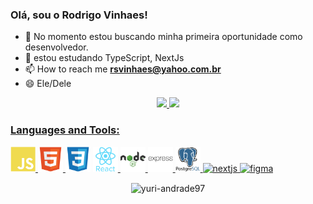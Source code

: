 ### Olá, sou o Rodrigo Vinhaes!

- 🔭 No momento estou buscando minha primeira oportunidade como desenvolvedor.
- 🌱 estou estudando TypeScript, NextJs
- 📫 How to reach me **rsvinhaes@yahoo.com.br**
- 😄 Ele/Dele

<div align="center">
  <a href="https://github.com/benitesantos">
  <img height="180em" src="https://github-readme-stats.vercel.app/api?username=rsvinhaes&show_icons=true&theme=tokyonight&include_all_commits=true&count_private=true"/>
  <img height="180em" src="https://github-readme-stats.vercel.app/api/top-langs/?username=rsvinhaes&layout=compact&langs_count=7&theme=tokyonight"/>
</div>

<div>
<h3 align="left">Languages and Tools:</h3>
  <p align="left">
    <a href="https://www.javascript.com/" target="_blank"> <img alt="Js" height="40" width="40" src="https://raw.githubusercontent.com/devicons/devicon/master/icons/javascript/javascript-plain.svg"> </a>
    <a href="https://html.com/" target="_blank"> <img alt="Rodrigo-HTML" height="40" width="40" src="https://raw.githubusercontent.com/devicons/devicon/master/icons/html5/html5-original.svg"> </a>
    <img alt="Rodrigo-CSS" height="40" width="40" src="https://raw.githubusercontent.com/devicons/devicon/master/icons/css3/css3-original.svg">
    <a href="https://reactjs.org/" target="_blank"> <img src="https://raw.githubusercontent.com/devicons/devicon/master/icons/react/react-original-wordmark.svg" alt="react" width="40" height="40"/> </a> 
    <a href="https://nodejs.org" target="_blank"> <img src="https://raw.githubusercontent.com/devicons/devicon/master/icons/nodejs/nodejs-original-wordmark.svg" alt="nodejs" width="40" height="40"/> </a> 
    <a href="https://expressjs.com" target="_blank"> <img src="https://raw.githubusercontent.com/devicons/devicon/master/icons/express/express-original-wordmark.svg" alt="express" width="40" height="40"/> </a> 
    <a href="https://www.postgresql.org" target="_blank"> <img src="https://raw.githubusercontent.com/devicons/devicon/master/icons/postgresql/postgresql-original-wordmark.svg" alt="postgresql" width="40" height="40"/> </a> 
    <a href="https://nextjs.org/" target="_blank"> <img src="https://cdn.worldvectorlogo.com/logos/nextjs-3.svg" alt="nextjs" width="40" height="40"/> </a> 
    <a href="https://www.figma.com/" target="_blank"> <img src="https://www.vectorlogo.zone/logos/figma/figma-icon.svg" alt="figma" width="40" height="40"/> </a> 
  </p>
</div>
  
<div  align="center" >
  <p><img align="center" src="https://github-readme-streak-stats.herokuapp.com/?user=rsvinhaes" alt="yuri-andrade97" /></p>
</div>
